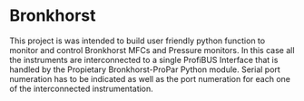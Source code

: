 # Bronkhorst
This project is was intended to build user friendly python function to monitor and control Bronkhorst MFCs and Pressure monitors. In this case all the instruments are interconnected to a single ProfiBUS
Interface that is handled by the Propietary Bronkhorst-ProPar Python module. Serial port numeration has to be indicated as well as the port numeration for each one of the interconnected instrumentation.
